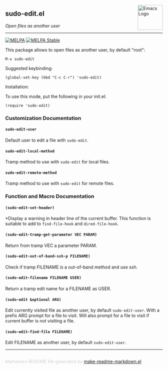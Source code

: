 <a href="https://github.com/nflath/sudo-edit"><img src="https://www.gnu.org/software/emacs/images/emacs.png" alt="Emacs Logo" width="80" height="80" align="right"></a>
## sudo-edit.el
*Open files as another user*

---
[![MELPA](http://melpa.org/packages/sudo-edit-badge.svg)](http://melpa.org/#/sudo-edit)
[![MELPA Stable](http://stable.melpa.org/packages/sudo-edit-badge.svg)](http://stable.melpa.org/#/sudo-edit)

This package allows to open files as another user, by default "root":

    M-x sudo-edit

Suggested keybinding:

    (global-set-key (kbd "C-c C-r") 'sudo-edit)

Installation:

To use this mode, put the following in your init.el:

    (require 'sudo-edit)



### Customization Documentation

#### `sudo-edit-user`

Default user to edit a file with `sudo-edit`.

#### `sudo-edit-local-method`

Tramp method to use with `sudo-edit` for local files.

#### `sudo-edit-remote-method`

Tramp method to use with `sudo-edit` for remote files.

### Function and Macro Documentation

#### `(sudo-edit-set-header)`

*Display a warning in header line of the current buffer.
This function is suitable to add to `find-file-hook` and `dired-file-hook`.

#### `(sudo-edit-tramp-get-parameter VEC PARAM)`

Return from tramp VEC a parameter PARAM.

#### `(sudo-edit-out-of-band-ssh-p FILENAME)`

Check if tramp FILENAME is a out-of-band method and use ssh.

#### `(sudo-edit-filename FILENAME USER)`

Return a tramp edit name for a FILENAME as USER.

#### `(sudo-edit &optional ARG)`

Edit currently visited file as another user, by default `sudo-edit-user`.
With a prefix ARG prompt for a file to visit.  Will also prompt
for a file to visit if current buffer is not visiting a file.

#### `(sudo-edit-find-file FILENAME)`

Edit FILENAME as another user, by default `sudo-edit-user`.

-----
<div style="padding-top:15px;color: #d0d0d0;">
Markdown README file generated by
<a href="https://github.com/mgalgs/make-readme-markdown">make-readme-markdown.el</a>
</div>

